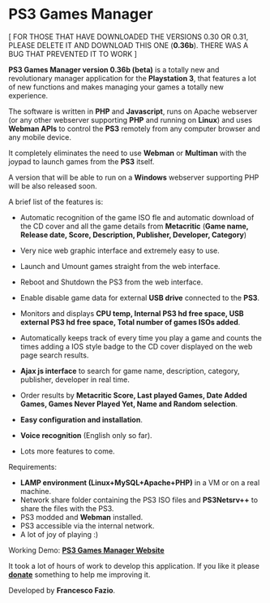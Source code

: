 # PS3 Games Manager

[ FOR THOSE THAT HAVE DOWNLOADED THE VERSIONS 0.30 OR 0.31, PLEASE DELETE IT AND DOWNLOAD THIS ONE (<b>0.36b</b>). THERE WAS A BUG THAT PREVENTED IT TO WORK ]

<b>PS3 Games Manager version 0.36b (beta)</b> is a totally new and revolutionary manager application for the <b>Playstation 3</b>, that features a lot of new functions and makes managing your games a totally new experience.

The software is written in <b>PHP</b> and <b>Javascript</b>, runs on Apache webserver (or any other webserver supporting <b>PHP</b> and running on <b>Linux</b>) and uses <b>Webman APIs</b> to control the <b>PS3</b> remotely from any computer browser and any mobile device.

It completely eliminates the need to use <b>Webman</b> or <b>Multiman</b> with the joypad to launch games from the <b>PS3</b> itself.

A version that will be able to run on a <b>Windows</b> webserver supporting PHP will be also released soon.

A brief list of the features is:

- Automatic recognition of the game ISO fle and automatic download of the CD cover and all the game details from <b>Metacritic</b> (<b>Game name, Release date, Score, Description, Publisher, Developer, Category</b>)
- Very nice web graphic interface and extremely easy to use.
- Launch and Umount games straight from the web interface.
- Reboot and Shutdown the PS3 from the web interface.
- Enable disable game data for external <b>USB drive</b> connected to the <b>PS3</b>.
- Monitors and displays <b>CPU temp, Internal PS3 hd free space, USB external PS3 hd free space, Total number of games ISOs added</b>.

- Automatically keeps track of every time you play a game and counts the times adding a IOS style badge to the CD cover displayed on the web page search results.
- <b>Ajax js interface</b> to search for game name, description, category, publisher, developer in real time.
- Order results by <b>Metacritic Score, Last played Games, Date Added Games, Games Never Played Yet, Name and Random selection</b>.
- <b>Easy configuration and installation</b>.
- <b>Voice recognition</b> (English only so far).
- Lots more features to come.

Requirements:

- <b>LAMP environment (Linux+MySQL+Apache+PHP)</b> in a VM or on a real machine.
- Network share folder containing the PS3 ISO files and <b>PS3Netsrv++</b> to share the files with the PS3.
- PS3 modded and <b>Webman</b> installed.
- PS3 accessible via the internal network.
- A lot of joy of playing :)

Working Demo: <b><a href="http://ps3-demo.fazionet.com/index.php" target="_blank">PS3 Games Manager Website</a></b></center>

It took a lot of hours of work to develop this application.
If you like it please <a href="http://ps3-demo.fazionet.com/download.php"><b>donate</b></a> something to help me improving it.

Developed by <b>Francesco Fazio</b>.
